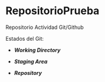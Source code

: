 # RepositorioPrueba
Repositorio Actividad Git/Github

Estados del Git:

- **_Working Directory_**

- **_Staging Area_**

- **_Repository_**
